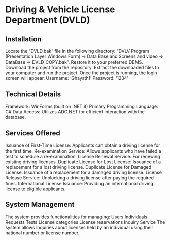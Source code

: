 # Driving & Vehicle License Department (DVLD)
## Installation
Locate the “DVLD.bak” file in the following directory: “DVLV Program (Presentation Layer Windows Form) => Data Base and Screens and video => DataBase => DVLD_COPY.bak”. Restore it to your preferred DBMS.
Download the project from the repository.
Extract the downloaded files to your computer and run the project.
Once the project is running, the login screen will appear.
Username: ‘Ghayath1’
Password: ‘1234’

## Technical Details
Framework: WinForms (built on .NET 8)
Primary Programming Language: C#
Data Access: Utilizes ADO.NET for efficient interaction with the database.


## Services Offered
Issuance of First-Time License: Applicants can obtain a driving license for the first time.
Re-examination Service: Allows applicants who have failed a test to schedule a re-examination.
License Renewal Service: For renewing existing driving licenses.
Duplicate License for Lost License: Issuance of a replacement for a lost driving license.
Duplicate License for Damaged License: Issuance of a replacement for a damaged driving license.
License Release Service: Unblocking a driving license after paying the required fines.
International License Issuance: Providing an international driving license to eligible applicants.


## System Management
The system provides functionalities for managing:
Users
Individuals
Requests
Tests
License categories
License reservations
Inquiry Service
The system allows inquiries about licenses held by an individual using their national number or license number.
